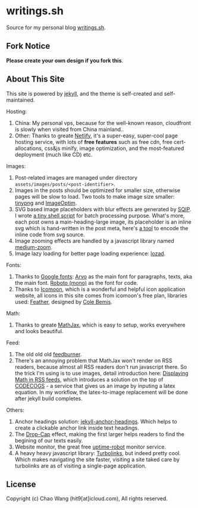 writings.sh
===========

Source for my personal blog [writings.sh](https://writings.sh).

Fork Notice
-----------

**Please create your own design if you fork this**.

About This Site
---------------

This site is powered by [jekyll](https://github.com/jekyll),
and the theme is self-created and self-maintained.

Hosting:

1. China: My personal vps, because for the well-known reason, cloudfront is slowly when visited from China mainland..
2. Other: Thanks to greate [Netlify](https://www.netlify.com/),
   it's a super-easy, super-cool page hosting service,
   with lots of **free features** such as free cdn, free cert-allocations, css&js minify, image optimization,
   and the most-featured deployment (much like CD) etc.

Images:

1. Post-related images are managed under directory `assets/images/posts/<post-identifier>`.
2. Images in the posts should be optimized for smaller size, otherwise pages will be slow to load.
   Two tools to make image size smaller: [tinypng](https://tinypng.com) and [ImageOptim](https://imageoptim.com).
3. SVG based image placeholders with blur effects are generated by [SQIP](https://github.com/axe312ger/sqip).
   I wrote [a tiny shell script](sqip-images.sh) for batch processing purpose.
   What's more, each post owns a main-heading-large image,
   its placeholder is an inline svg which is hand-written in the post meta,
   here's [a tool](http://yoksel.github.io/url-encoder/) to encode the inline code from svg source.
4. Image zooming effects are handled by a javascript library named [medium-zoom](https://medium-zoom.francoischalifour.com/).
5. Image lazy loading for better page loading experience: [lozad](https://github.com/ApoorvSaxena/lozad.js).

Fonts:

1. Thanks to [Google fonts](https://fonts.google.com):
   [Arvo](https://fonts.google.com/specimen/Arvo) as the main font for paragraphs, texts, aka the main font.
   [Roboto (mono)](https://fonts.google.com/specimen/Roboto) as the font for code.
2. Thanks to [Icomoon](https://icomoon.io/), which is a wonderful and helpful icon application website,
   all icons in this site comes from icomoon's free plan, libraries used: [Feather](https://feathericons.com/), designed by [Cole Bemis](http://colebemis.com/).


Math:

1. Thanks to greate [MathJax](https://www.mathjax.org/), which is easy to setup, works everywhere and looks beautiful.

Feed:

1. The old old old [feedburner](https://feedburner.com).
2. There's an annoying problem that MathJax won't render on RSS readers,
   because almost all RSS readers don't run javascript there.
   So the trick I'm using is to use images, detail introduction here:
   [Displaying Math in RSS feeds](https://www.noamross.net/archives/2012-04-04-math-in-rss-feeds/),
   which introduces a solution on the top of [CODECOGS](http://latex.codecogs.com/) -
   a service that gives us an image by inputing a latex equation.
   In my workflow, the latex-to-image replacement will be done after jekyll build completes.

Others:

1. Anchor headings solution: [jekyll-anchor-headings](https://github.com/allejo/jekyll-anchor-headings).
   Which helps to create a clickable anchor link inside text headings.
2. The [Drop-Cap](https://www.google.com/search?q=drop-cap) effect,
   making the first larger helps readers to find the begining of our texts easily.
3. Website monitor, the great free [uptime-robot](https://uptimerobot.com) monitor service.
4. A heavy heavy javascript library: [Turbolinks](https://github.com/turbolinks/turbolinks), but indeed pretty cool.
   Which makes navigating the site faster, visiting a site taked care by turbolinks are as of visiting a single-page application.

License
-------

Copyright (c) Chao Wang (hit9[at]icloud.com), All rights reserved.
